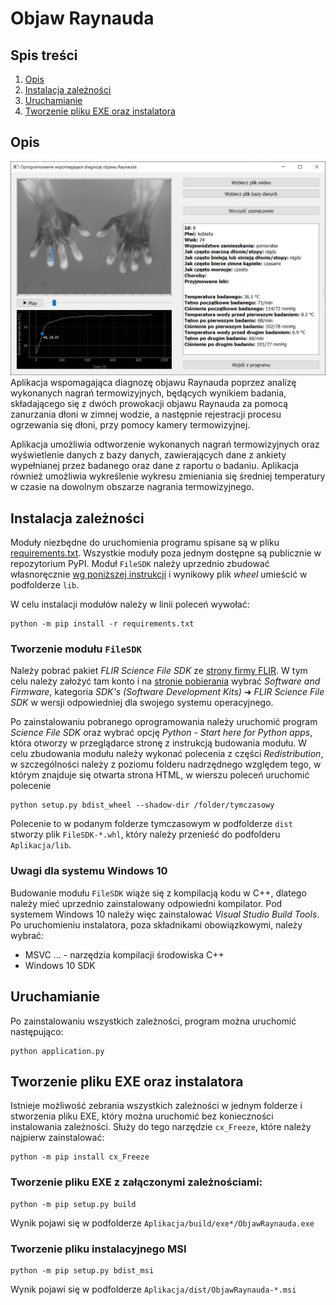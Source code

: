# Objaw Raynauda
## Spis treści
1. [Opis](#opis)
2. [Instalacja zależności](#instalacja-zależności)
3. [Uruchamianie](#uruchamianie)
4. [Tworzenie pliku EXE oraz instalatora](#tworzenie-pliku-exe-oraz-instalatora)

## Opis
![Interfejs aplikacji](interface.png)
Aplikacja wspomagająca diagnozę objawu Raynauda poprzez analizę wykonanych nagrań termowizyjnych, będących wynikiem badania, składającego się z dwóch prowokacji objawu Raynauda za pomocą zanurzania dłoni w zimnej wodzie, a następnie rejestracji procesu ogrzewania się dłoni, przy pomocy kamery termowizyjnej.

Aplikacja umożliwia odtworzenie wykonanych nagrań termowizyjnych oraz wyświetlenie danych z bazy danych, zawierających dane z ankiety wypełnianej przez badanego oraz dane z raportu o badaniu. Aplikacja również umożliwia wykreślenie wykresu zmieniania się średniej temperatury w czasie na dowolnym obszarze nagrania termowizyjnego. 

## Instalacja zależności
Moduły niezbędne do uruchomienia programu spisane są w pliku [requirements.txt](requirements.txt). Wszystkie moduły poza jednym dostępne są publicznie w repozytorium PyPI. Moduł `FileSDK` należy uprzednio zbudować własnoręcznie [wg poniższej instrukcji](#tworzenie-modułu-filesdk) i wynikowy plik _wheel_ umieścić w podfolderze `lib`.

W celu instalacji modułów należy w linii poleceń wywołać:
```
python -m pip install -r requirements.txt
```

### Tworzenie modułu `FileSDK`
Należy pobrać pakiet _FLIR Science File SDK_ ze [strony firmy FLIR](https://flir.custhelp.com/). W tym celu należy założyć tam konto i na [stronie pobierania](https://flir.custhelp.com/app/account/fl_downloads) wybrać _Software and Firmware_,  kategoria _SDK's (Software Development Kits)_ ➔ _FLIR Science File SDK_ w wersji odpowiedniej dla swojego systemu operacyjnego.

Po zainstalowaniu pobranego oprogramowania należy uruchomić program _Science File SDK_ oraz wybrać opcję _Python - Start here for Python apps_, która otworzy w przeglądarce stronę z instrukcją budowania modułu. W celu zbudowania modułu należy wykonać polecenia z części _Redistribution_, w szczególności należy z poziomu folderu nadrzędnego względem tego, w którym znajduje się otwarta strona HTML, w wierszu poleceń uruchomić polecenie
```
python setup.py bdist_wheel --shadow-dir /folder/tymczasowy
```
Polecenie to w podanym folderze tymczasowym w podfolderze `dist` stworzy plik `FileSDK-*.whl`, który należy przenieść do podfolderu `Aplikacja/lib`.

### Uwagi dla systemu Windows 10
Budowanie modułu `FileSDK` wiąże się z kompilacją kodu w C++, dlatego należy mieć uprzednio zainstalowany odpowiedni kompilator.
Pod systemem Windows 10 należy więc zainstalować _Visual Studio Build Tools_. Po uruchomieniu instalatora, poza składnikami obowiązkowymi, należy wybrać:
* MSVC ... - narzędzia kompilacji środowiska C++
* Windows 10 SDK

## Uruchamianie
Po zainstalowaniu wszystkich zależności, program można uruchomić następująco:
```
python application.py
```

## Tworzenie pliku EXE oraz instalatora
Istnieje możliwość zebrania wszystkich zależności w jednym folderze i stworzenia pliku EXE, który można uruchomić bez konieczności instalowania zależności. Służy do tego narzędzie `cx_Freeze`, które należy najpierw zainstalować:
```
python -m pip install cx_Freeze
```
### Tworzenie pliku EXE z załączonymi zależnościami:
```
python -m pip setup.py build
```
Wynik pojawi się w podfolderze `Aplikacja/build/exe*/ObjawRaynauda.exe`
### Tworzenie pliku instalacyjnego MSI
```
python -m pip setup.py bdist_msi
```
Wynik pojawi się w podfolderze `Aplikacja/dist/ObjawRaynauda-*.msi`